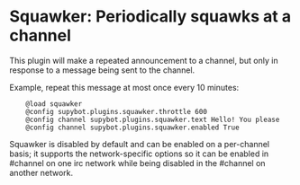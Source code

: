 # Squawker: Periodically squawks at a channel

This plugin will make a repeated announcement to a channel, but only in
response to a message being sent to the channel.

Example, repeat this message at most once every 10 minutes:

        @load squawker
        @config supybot.plugins.squawker.throttle 600
        @config channel supybot.plugins.squawker.text Hello! You please
        @config channel supybot.plugins.squawker.enabled True


Squawker is disabled by default and can be enabled on a per-channel basis; it
supports the network-specific options so it can be enabled in #channel on one
irc network while being disabled in the #channel on another network.
